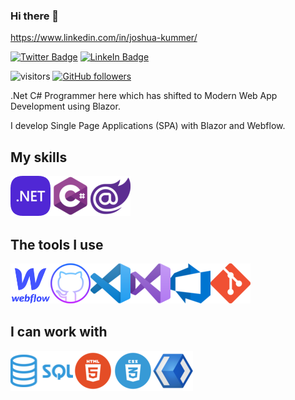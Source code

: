 ### Hi there 👋

https://www.linkedin.com/in/joshua-kummer/

[![Twitter Badge](https://img.shields.io/badge/-Twitter-00acee?logo=Twitter&logoColor=white)](https://twitter.com/0ptim_)
[![LinkeIn Badge](https://img.shields.io/badge/LinkedIn-blue?style=flat&logo=linkedin&labelColor=blue)](https://www.linkedin.com/in/joshua-kummer/)

![visitors](https://visitor-badge.laobi.icu/badge?page_id=0ptim)
[![GitHub followers](https://img.shields.io/github/followers/0ptim.svg?style=social&label=Follow)](https://github.com/0ptim?tab=followers)

.Net C# Programmer here which has shifted to Modern Web App Development using Blazor.

I develop Single Page Applications (SPA) with Blazor and Webflow.

## My skills
<a href="https://dotnet.microsoft.com/">
    <img align="left" alt="dotnet" width="64px" src="./media/dotnet.png" />
</a>

<a href="https://dotnet.microsoft.com/">
    <img align="left" alt="CSharp" width="64px" src="./media/CSharp.png" />
</a>

<a href="https://dotnet.microsoft.com/apps/aspnet/web-apps/blazor">
    <img align="left" alt="Blazor" width="64px" src="./media/Blazor.png" />
</a>

<br><br/>
<br><br/>

## The tools I use
<a href="https://webflow.com/">
    <img align="left" alt="Webflow" width="64px" src="./media/Webflow.png" />
</a>

<a href="https://github.com/">
    <img align="left" alt="GitHub" width="64px" src="./media/GitHub.png" />
</a>

<a href="https://code.visualstudio.com/">
    <img align="left" alt="Visual Studio Code" width="64px" src="./media/VSCode.png" />
</a>

<a href="https://visualstudio.microsoft.com/">
    <img align="left" alt="Visual Studio" width="64px" src="./media/VS.png" />
</a>

<a href="https://azure.microsoft.com/de-de/services/devops/">
    <img align="left" alt="Azure DevOps" width="64px" src="./media/AzureDevOps.png" />
</a>

<a href="https://git-scm.com/">
    <img align="left" alt="git" width="64px" src="./media/git.png" />
</a>

<br><br/>
<br><br/>

## I can work with

<a href="https://en.wikipedia.org/wiki/SQL">
    <img align="left" alt="SQL" width="100px" src="./media/SQL.png" />
</a>

<a href="https://en.wikipedia.org/wiki/HTML">
    <img align="left" alt="Html" width="64px" src="./media/Html.png" />
</a>
<a href="https://en.wikipedia.org/wiki/CSS">
    <img align="left" alt="CSS" width="64px" src="./media/CSS.png" />
</a>

<a href="https://microsoft.github.io/microsoft-ui-xaml/">
    <img align="left" alt="WinUI" width="64px" src="./media/WinUI.png" />
</a>
